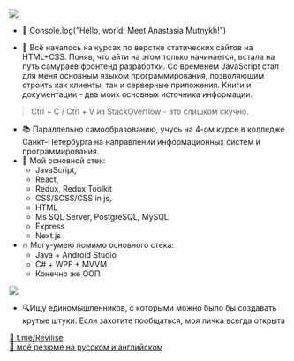  <img src="https://www.codewars.com/users/Revilise/badges/small"/>

- 👋 Console.log("Hello, world! Meet Anastasia Mutnykh!")          

- 🌱 Всё началось на курсах по верстке статических сайтов на HTML+CSS. Поняв, что айти на этом только начинается, встала на путь самураев фронтенд разработки. Со временем JavaScript стал для меня основным языком программирования, позволяющим строить как клиенты, так и серверные приложения. Книги и документации - два моих основных источника информации. 

> Ctrl + C / Ctrl + V из StackOverflow - это слишком скучно.

- 📚 Параллельно самообразованию, учусь на 4-ом курсе в колледже Санкт-Петербурга на направлении информационных систем и программирования.
- 💾 Мой основной стек:
  - JavaScript,  
  - React,
  - Redux, Redux Toolkit
  - CSS/SCSS/CSS in js,
  - HTML
  - Ms SQL Server, PostgreSQL, MySQL
  - Express
  - Next.js
- 🔥 Могу-умею помимо основного стека:
  - Java + Android Studio
  - C# + WPF + MVVM
  - Конечно же ООП

<img src="https://img.shields.io/badge/Ask%20me-anything-1abc9c.svg"/>

- 🔍Ищу единомышленников, с которыми можно было бы создавать крутые штуки.
Если захотите пообщаться, моя личка всегда открыта 

<a target="_blank" href="https://t.me/Revilise">💬 t.me/Revilise</a><br/>
<a target="_blank" href="https://www.figma.com/proto/AOSJFgBRso8alLtn56qGMY/RESUME?page-id=0%3A1&node-id=2%3A2">💼 моё резюме на русском и английском</a>
